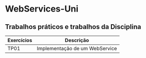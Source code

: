 # WebServices-Uni

## Trabalhos práticos e trabalhos da Disciplina

 
| Exercícios | Descrição                       |
| ---------- | ------------------------------ |
| TP01        | Implementação de um WebService |

